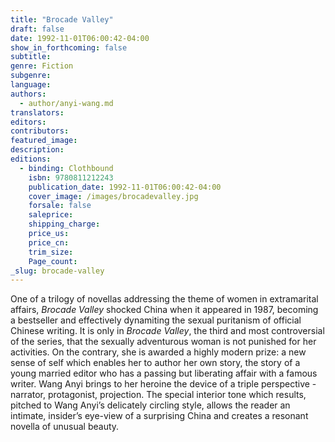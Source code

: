 ```yaml
---
title: "Brocade Valley"
draft: false
date: 1992-11-01T06:00:42-04:00
show_in_forthcoming: false
subtitle:
genre: Fiction
subgenre:
language:
authors:
  - author/anyi-wang.md
translators:
editors:
contributors:
featured_image:
description:
editions:
  - binding: Clothbound
    isbn: 9780811212243
    publication_date: 1992-11-01T06:00:42-04:00
    cover_image: /images/brocadevalley.jpg
    forsale: false
    saleprice:
    shipping_charge:
    price_us:
    price_cn:
    trim_size:
    Page_count:
_slug: brocade-valley
---
```


One of a trilogy of novellas addressing the theme of women in extramarital affairs, _Brocade Valley_ shocked China when it appeared in 1987, becoming a bestseller and effectively dynamiting the sexual puritanism of official Chinese writing. It is only in _Brocade Valley_, the third and most controversial of the series, that the sexually adventurous woman is not punished for her activities. On the contrary, she is awarded a highly modern prize: a new sense of self which enables her to author her own story, the story of a young married editor who has a passing but liberating affair with a famous writer. Wang Anyi brings to her heroine the device of a triple perspective - narrator, protagonist, projection. The special interior tone which results, pitched to Wang Anyi’s delicately circling style, allows the reader an intimate, insider’s eye-view of a surprising China and creates a resonant novella of unusual beauty.

